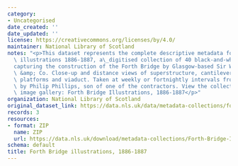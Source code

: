 ```yaml
---
category:
- Uncategorised
date_created: ''
date_updated: ''
license: https://creativecommons.org/licenses/by/4.0/
maintainer: National Library of Scotland
notes: "<p>This dataset represents the complete descriptive metadata for Forth Bridge\
  \ illustrations 1886-1887, a\_digitised collection of 40 black-and-white photographs\_\
  capturing the construction of the Forth Bridge by Glasgow-based Sir William Arrol\
  \ &amp; Co. Close-up and distance views of superstructure, cantilevers, lifting\
  \ platforms and viaduct. Taken at weekly or fortnightly intervals from 1886-1887\
  \ by Philip Phillips, son of one of the contractors. View the collection on the\
  \ image gallery: Forth Bridge Illustrations, 1886-1887</p>"
organization: National Library of Scotland
original_dataset_link: https://data.nls.uk/data/metadata-collections/forth-bridge-illustrations/
records: 3
resources:
- format: ZIP
  name: ZIP
  url: https://data.nls.uk/download/metadata-collections/Forth-Bridge-Illustrations-1886-1887.zip
schema: default
title: Forth Bridge illustrations, 1886-1887
---
```

